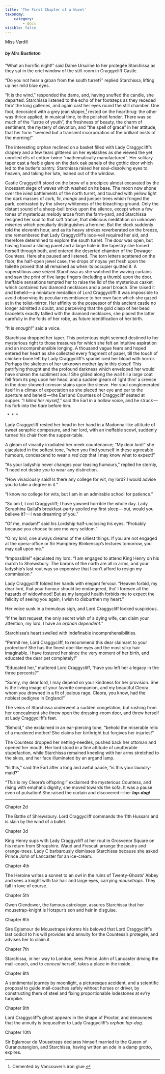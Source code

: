 ```yaml
---
title: 'The First Chapter of a Novel'
taxonomy:
    category:
        - docs
visible: false
---
```

<div class="author">Miss Vardill</div>

##### by Mrs Bustleton  

“What an horrific night!” said Dame Ursuline to her protegée Starchissa as they sat in the oriel window of the still-room in Craggycliff Castle.  

“Do you not hear a groan from the south turret?” replied Starchissa, lifting up her mild blue eyes.

“It is the wind,” responded the dame, and, having snuffed the candle, she departed. Starchissa listened to the echo of her footsteps as they receded thro’ the long galleries, and again cast her eyes round the still chamber. One foot, decorated with a grey jean slipper,[^1] rested on the hearthrug: the other was thrice applied, in musical time, to the polished fender. There was so much of the “lustre of youth”, the freshness of beauty, the charm of sentiment, the mystery of devotion, and “the spell of grace” in her attitude, that her form “seemed but a transient incorporation of the brilliant mists of the morning!”

The interesting orphan reclined on a basket filled with Lady Craggycliff’s drapery and a few tears glittered on her eyelashes as she viewed the yet unrolled ells of cotton-twine “mathematically manufactured”. Her solitary taper cast a feeble glare on the dark oak panels of the gothic door which led to the butler’s pantry. Starchissa raised her soul-dissolving eyes to heaven, and taking her lute, leaned out of the window. 

Castle Craggycliff stood on the brow of a precipice almost excavated by the incessant siege of waves which washed on its base. The moon now shone over the ivied battlements of the north turret, and touched with yellow light the dark masses of *cork*, fir, *mango* and juniper trees which fringed the park, contrasted by the silvery whiteness of the bleaching-ground. Only the distant sound of a sheep-bell broke upon the silence, except when a few tones of mysterious melody arose from the farm-yard, and Starchissa resigned her soul to that soft trance, that delicious meditation on unknown miseries which peculiarly distinguishes a heroine. But the clock suddenly told the eleventh hour, and as its heavy strokes reverberated on the breeze, she remembered that Lady Craggycliff’s lace-veil required her aid, and therefore determined to explore the south turret. The *door* was open, but having found a sliding panel and a large hole in the tapestry she forced herself through both, and entered the deserted chamber of the Dowager Countess. Here she paused and listened. The torn letters scattered on the floor, the half-open jewel case, the drops of noyau yet fresh upon the toilette proved that all remained as when its occupier quitted it. A superstitious awe seized Starchissa as she watched the waving curtains and saw the print of five large fingers (including a thumb) upon the door. Ineffable sensations tempted her to raise the lid of the mysterious casket which contained two diamond necklaces and a pearl broach. She raised it and beheld — a miniature medallion of Lord Craggycliff! It was impossible to avoid observing its peculiar resemblance to her own face which she gazed at in the toilet-mirror. Her affinity to the possessor of this ancient castle no longer admitted a doubt, and perceiving that the gold clasp of her bead bracelets exactly tallied with the diamond necklaces, she placed the latter carefully in the folds of her robe, as future identification of her birth.  

“It is *enough!”* said a voice.  

Starchissa dropped her taper. This portentous night seemed destined to her mysterious right to those treasures for which she felt an intuitive aspiration and an incomprehensible longing. A thousand vague fears and hoped entered her heart as she collected every fragment of paper, till the touch of chicken-bone left by Lady Craggycliff’s spaniel iced her blood with horror. Perhaps the skeleton of her unknown mother lay in this closet! This petrifying thought and the profound darkness which enveloped her would have shaken the sublimest soul! She glided along the wall till a large coat fell from its peg upon her head, and a sudden gleam of light thro’ a crevice in the door showed crimson stains upon the sleeve. Her soul conglomerated itself in a climax of expectation as she placed her eye and ear to the aperture and beheld — the Earl and Countess of Craggycliff seated at supper. “I *killed her myself,”* said the Earl in a hollow voice, and he struck — his fork into the *hare* before him.  

&ensp;&#42;&ensp;&#42;&ensp;&#42;  

Lady Craggycliff rested her head in her hand in a Madonna-like attitude of sweet seraphic composure, and her lord, with an ineffable scowl, suddenly turned his chair from the supper-table.  

A gleam of vivacity irradiated her meek countenance; “My dear lord!” she ejaculated in the softest tone, “when you find yourself in these agreeable humours, condescend to wear a *red cap* that I may know what to expect!”  

“As your ladyship never changes your teasing humours,” replied he sternly, “I need not desire *you* to wear any distinction.  

“How vivaciously said! Is there any college for wit, my lord? I would advise you to take a degree in it.”  

“I know no college for wits, but I am in an admirable school for patience.”  

“So am I, Lord Craggycliff; I have yawned horrible the whole day. Lady Seraphina Qallal’s breakfast-party spoiled my first sleep — but, would you believe it? — I was dreaming of you.”

“Of me, madam!” said his Lordship half-unclosing his eyes. “Probably because you choose to see me very seldom.”  

“O my lord, one always dreams of the silliest things. If you are not engaged at the opera-office or Sir Humphrey Blinkensop’s lectures tomorrow, you may call upon me.”  

“Impossible!” ejaculated my lord. “I am engaged to attend King Henry on his march to Shrewsbury. The barons of the north are all in arms, and your ladyship’s last rout was so expensive that I can’t afford to resign my commission.”  

Lady Craggycliff folded her hands with elegant fervour. “Heaven forbid, my dear lord, that your honour should be endangered, tho’ I foresee all the hazards of widowhood! But as my languid health forbids me to expect the felicity of seeing you again, I wish to disburthen my heart.”  

Her voice sunk in a tremulous sigh, and Lord Craggycliff looked suspicious.  

“If the last request, the only secret wish of a dying wife, can claim your attention, my lord, I have an *orphan dependent.”*  

Starchissa’s heart swelled with indefinable incomprehensibilities.  

“Permit me, Lord Craggycliff, to recommend this dear claimant to your protection! She has the finest doe-like eyes and the most silky hair imaginable. I have fostered her since the very moment of her birth, and educated the dear pet completely!”  

“Educated her,” muttered Lord Craggycliff, “have you left her a legacy in the three percents?”  

“Surely, my dear lord, I may depend on your kindness for her provision. She is the living image of your favorite companion, and my beautiful Cleora whom you drowned in a fit of jealous rage. Cleora, you know, had the noblest pedigree in England!”  

The veins of Starchissa underwent a sudden congelation, but rushing from her concealment she threw open the dressing-room door, and threw herself at Lady Craggycliff’s feet.  

“Behold,” she exclaimed in an ear-piercing tone, “behold the miserable relic of a murdered mother! She claims her birthright but forgives her injuries!”  

The Countess dropped her netting-needles, pushed back her ottoman and opened her mouth. Her lord stood in a fine attitude of unutterable stupefaction, while Starchissa remained kneeling with her arms stretched to the skies, and her face illuminated by an argand lamp. 

“Is this,” said the Earl after a long and awful pause, “is this your laundry-maid?”  

“*This* is my Cleora’s offspring!” exclaimed the mysterious Countess, and rising with emphatic dignity, she moved towards the sofa. It was a pause even of pulsation! She raised the curtain and discovered — her ***lap-dog!***

---

Chapter 2d

The Battle of Shrewsbury. Lord Craggycliff commands the 11th Hussars and is slain by the wind of a bullet.  

Chapter 3d  

King Henry sups with Lady Craggycliff at her rout in Grosvenor Square on his return from Shropshire. Waud and Frescati arrange the pastry and orange-trees. Lady C barbarously dismisses Starchissa because she asked Prince John of Lancaster for an ice-cream.

Chapter 4th

The Heroine writes a sonnet to an owl in the ruins of Twenty-Ghosts’ Abbey and sees a knight with fair hair and large eyes, carrying *mousetraps*. They fall in love of course.

Chapter 5th

Owen Glendower, the famous astrologer, assures Starchissa that her mousetrap-knight is Hotspur’s son and heir in disguise.  

Chapter 6th

Sire Eglamour de Mousetraps informs his beloved that Lord Craggycliff’s last codicil to his will provides and annuity for the Countess’s protegée, and advises her to claim it.  

Chapter 7th

Starchissa, in her way to London, sees Prince John of Lancaster driving the mail-coach, and to *conceal* herself, takes a place in the inside.

Chapter 8th

A sentimental journey by moonlight, a picturesque accident, and a scientific proposal to guide mail-coaches safely without horses or driver, by constructing them of steel and fixing proportionable lodestones at ev’ry turnpike.  

Chapter 9th

Lord Craggycliff’s ghost appears in the shape of Proctor, and denounces that the annuity is bequeather to Lady Craggycliff’s *orphan lap-dog.*  

Chapter 10th

Sir Eglamour de Mousetraps declares himself married to the Queen of Ouranoutanglon, and Starchissa, having written an ode in a damp grotto, expires.


[^1]: Cemented by Vancouver’s iron glue.